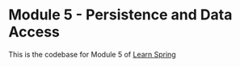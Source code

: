 # Module 5 - Persistence and Data Access

This is the codebase for Module 5 of [Learn Spring](https://www.baeldung.com/learn-spring-course)
